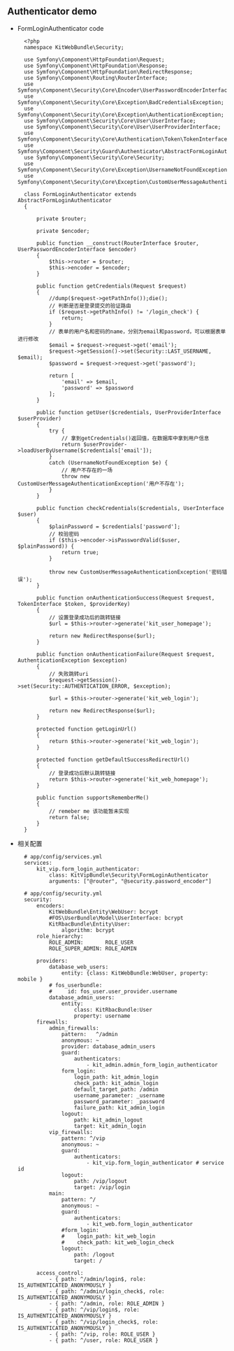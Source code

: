 ## Authenticator demo
- FormLoginAuthenticator code

		<?php
		namespace KitWebBundle\Security;
		
		use Symfony\Component\HttpFoundation\Request;
		use Symfony\Component\HttpFoundation\Response;
		use Symfony\Component\HttpFoundation\RedirectResponse;
		use Symfony\Component\Routing\RouterInterface;
		use Symfony\Component\Security\Core\Encoder\UserPasswordEncoderInterface;
		use Symfony\Component\Security\Core\Exception\BadCredentialsException;
		use Symfony\Component\Security\Core\Exception\AuthenticationException;
		use Symfony\Component\Security\Core\User\UserInterface;
		use Symfony\Component\Security\Core\User\UserProviderInterface;
		use Symfony\Component\Security\Core\Authentication\Token\TokenInterface;
		use Symfony\Component\Security\Guard\Authenticator\AbstractFormLoginAuthenticator;
		use Symfony\Component\Security\Core\Security;
		use Symfony\Component\Security\Core\Exception\UsernameNotFoundException;
		use Symfony\Component\Security\Core\Exception\CustomUserMessageAuthenticationException;
		
		class FormLoginAuthenticator extends AbstractFormLoginAuthenticator
		{
		
		    private $router;
		
		    private $encoder;
		
		    public function __construct(RouterInterface $router, UserPasswordEncoderInterface $encoder)
		    {
		        $this->router = $router;
		        $this->encoder = $encoder;
		    }
		
		    public function getCredentials(Request $request)
		    {
		        //dump($request->getPathInfo());die();
				// 判断是否是登录提交的验证路由
		        if ($request->getPathInfo() != '/login_check') {
		            return;
		        }
		        // 表单的用户名和密码的name，分别为email和password，可以根据表单进行修改
		        $email = $request->request->get('email');
		        $request->getSession()->set(Security::LAST_USERNAME, $email);
		        $password = $request->request->get('password');
		        
		        return [
		            'email' => $email,
		            'password' => $password
		        ];
		    }
		
		    public function getUser($credentials, UserProviderInterface $userProvider)
		    {
		        try {
					// 拿到getCredentials()返回值，在数据库中拿到用户信息
		            return $userProvider->loadUserByUsername($credentials['email']);
		        }
		        catch (UsernameNotFoundException $e) {
					// 用户不存在的一场
		            throw new CustomUserMessageAuthenticationException('用户不存在');
		        }
		    }
		
		    public function checkCredentials($credentials, UserInterface $user)
		    {
		        $plainPassword = $credentials['password'];
				// 校验密码
		        if ($this->encoder->isPasswordValid($user, $plainPassword)) {
		            return true;
		        }
		        
		        throw new CustomUserMessageAuthenticationException('密码错误');
		    }
		
		    public function onAuthenticationSuccess(Request $request, TokenInterface $token, $providerKey)
		    {
				// 设置登录成功后的跳转链接
		        $url = $this->router->generate('kit_user_homepage');
		        
		        return new RedirectResponse($url);
		    }
		
		    public function onAuthenticationFailure(Request $request, AuthenticationException $exception)
		    {
				// 失败跳转uri
		        $request->getSession()->set(Security::AUTHENTICATION_ERROR, $exception);
		        
		        $url = $this->router->generate('kit_web_login');
		        
		        return new RedirectResponse($url);
		    }
		
		    protected function getLoginUrl()
		    {
		        return $this->router->generate('kit_web_login');
		    }
		
		    protected function getDefaultSuccessRedirectUrl()
		    {
				// 登录成功后默认跳转链接
		        return $this->router->generate('kit_web_homepage');
		    }
		
		    public function supportsRememberMe()
		    {
				// remeber me 该功能暂未实现
		        return false;
		    }
		}
- 相关配置

		# app/config/services.yml
		services:
		    kit_vip.form_login_authenticator:
		        class: KitVipBundle\Security\FormLoginAuthenticator
		        arguments: ["@router", "@security.password_encoder"]

		# app/config/security.yml
		security:
		    encoders:
		        KitWebBundle\Entity\WebUser: bcrypt
		        #FOS\UserBundle\Model\UserInterface: bcrypt
		        KitRbacBundle\Entity\User:
		            algorithm: bcrypt
		    role_hierarchy:
		        ROLE_ADMIN:       ROLE_USER
		        ROLE_SUPER_ADMIN: ROLE_ADMIN
		
		    providers:
		        database_web_users:
		            entity: {class: KitWebBundle:WebUser, property: mobile }
		        # fos_userbundle:
		        #     id: fos_user.user_provider.username
		        database_admin_users:
		            entity:
		                class: KitRbacBundle:User
		                property: username
		    firewalls:
		        admin_firewalls:
		            pattern:   ^/admin
		            anonymous: ~
		            provider: database_admin_users
		            guard:
		                authenticators:
		                    - kit_admin.admin_form_login_authenticator
		            form_login:
		                login_path: kit_admin_login
		                check_path: kit_admin_login
		                default_target_path: /admin
		                username_parameter: _username
		                password_parameter: _password
		                failure_path: kit_admin_login
		            logout:
		                path: kit_admin_logout
		                target: kit_admin_login
		        vip_firewalls:
		            pattern: ^/vip
		            anonymous: ~
		            guard:
		                authenticators:
		                    - kit_vip.form_login_authenticator # service id
		            logout:
		                path: /vip/logout
		                target: /vip/login
		        main:
		            pattern: ^/
		            anonymous: ~
		            guard:
		                authenticators:
		                    - kit_web.form_login_authenticator
		            #form_login:
		            #    login_path: kit_web_login
		            #    check_path: kit_web_login_check
		            logout:
		                path: /logout
		                target: /
		
		    access_control:
		        - { path: ^/admin/login$, role: IS_AUTHENTICATED_ANONYMOUSLY }
		        - { path: ^/admin/login_check$, role: IS_AUTHENTICATED_ANONYMOUSLY }
		        - { path: ^/admin, role: ROLE_ADMIN }
		        - { path: ^/vip/login$, role: IS_AUTHENTICATED_ANONYMOUSLY }
		        - { path: ^/vip/login_check$, role: IS_AUTHENTICATED_ANONYMOUSLY }
		        - { path: ^/vip, role: ROLE_USER }
		        - { path: ^/user, role: ROLE_USER }
